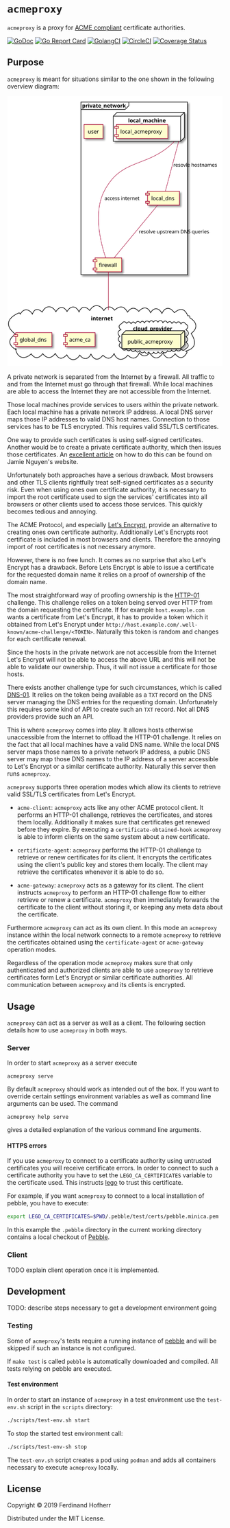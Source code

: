 # `acmeproxy`

`acmeproxy` is a proxy for [ACME
compliant](https://tools.ietf.org/html/rfc8555) certificate authorities.

[![GoDoc](https://godoc.org/github.com/fhofherr/acmeproxy?status.svg)](https://godoc.org/github.com/fhofherr/acmeproxy)
[![Go Report Card](https://goreportcard.com/badge/github.com/fhofherr/acmeproxy)](https://goreportcard.com/report/github.com/fhofherr/acmeproxy)
[![GolangCI](https://golangci.com/badges/github.com/fhofherr/acmeproxy.svg)](https://golangci.com/r/github.com/fhofherr/acmeproxy)
[![CircleCI](https://circleci.com/gh/fhofherr/acmeproxy.svg?style=svg)](https://circleci.com/gh/fhofherr/acmeproxy)
[![Coverage Status](https://coveralls.io/repos/github/fhofherr/acmeproxy/badge.svg)](https://coveralls.io/github/fhofherr/acmeproxy)

## Purpose

`acmeproxy` is meant for situations similar to the one shown in the following
overview diagram:

![Overview](doc/img/overview.svg)

A private network is separated from the Internet by a firewall. All
traffic to and from the Internet must go through that firewall. While
local machines are able to access the Internet they are not accessible
from the Internet.

Those local machines provide services to users within the private
network. Each local machine has a private network IP address. A local
DNS server maps those IP addresses to valid DNS host names. Connection
to those services has to be TLS encrypted. This requires valid SSL/TLS
certificates.

One way to provide such certificates is using self-signed certificates.
Another would be to create a private certificate authority, which then
issues those certificates. An [excellent
article](https://jamielinux.com/docs/openssl-certificate-authority/index.html)
on how to do this can be found on Jamie Nguyen's website.

Unfortunately both approaches have a serious drawback. Most browsers and
other TLS clients rightfully treat self-signed certificates as
a security risk. Even when using ones own certificate authority, it is
necessary to import the root certificate used to sign the services'
certificates into all browsers or other clients used to access those
services. This quickly becomes tedious and annoying.

The ACME Protocol, and especially [Let's
Encrypt](https://letsencrypt.org/), provide an alternative to creating
ones own certificate authority. Additionally Let's Encrypts root
certificate is included in most browsers and clients. Therefore the
annoying import of root certificates is not necessary anymore.

However, there is no free lunch. It comes as no surprise that also Let's
Encrypt has a drawback. Before Lets Encrypt is able to issue
a certificate for the requested domain name it relies on a proof of
ownership of the domain name.

The most straightforward way of proofing ownership is the
[HTTP-01](https://letsencrypt.org/docs/challenge-types/) challenge. This
challenge relies on a token being served over HTTP from the domain
requesting the certificate. If for example `host.example.com` wants
a certificate from Let's Encrypt, it has to provide a token which it
obtained from Let's Encrypt under
`http://host.example.com/.well-known/acme-challenge/<TOKEN>`. Naturally
this token is random and changes for each certificate renewal.

Since the hosts in the private network are not accessible from the
Internet Let's Encrypt will not be able to access the above URL and this
will not be able to validate our ownership. Thus, it will not issue
a certificate for those hosts.

There exists another challenge type for such circumstances, which is
called [DNS-01](https://letsencrypt.org/docs/challenge-types/). It
relies on the token being available as a `TXT` record on the DNS server
managing the DNS entries for the requesting domain. Unfortunately this
requires some kind of API to create such an `TXT` record. Not all DNS
providers provide such an API.

This is where `acmeproxy` comes into play. It allows hosts otherwise
unaccessible from the Internet to offload the HTTP-01 challenge. It
relies on the fact that all local machines have a valid DNS name. While
the local DNS server maps those names to a private network IP address,
a public DNS server may map those DNS names to the IP address of
a server accessible to Let's Encrypt or a similar certificate authority.
Naturally this server then runs `acmeproxy`.

`acmeproxy` supports three operation modes which allow its clients to
retrieve valid SSL/TLS certificates from Let's Encrypt.

* `acme-client`: `acmeproxy` acts like any other ACME protocol client.
  It performs an HTTP-01 challenge, retrieves the certificates, and
  stores them locally. Additionally it makes sure that certificates get
  renewed before they expire. By executing
  a `certificate-obtained-hook` `acmeproxy` is able to inform clients
  on the same system about a new certificate.

* `certificate-agent`: `acmeproxy` performs the HTTP-01 challenge to
  retrieve or renew certificates for its client. It encrypts the
  certificates using the client's public key and stores them locally.
  The client may retrieve the certificates whenever it is able to do so.

* `acme-gateway`: `acmeproxy` acts as a gateway for its client. The
  client instructs `acmeproxy` to perform an HTTP-01 challenge flow to
  either retrieve or renew a certificate. `acmeproxy` then immediately
  forwards the certificate to the client without storing it, or keeping
  any meta data about the certificate.

Furthermore `acmeproxy` can act as its own client. In this mode an
`acmeproxy` instance within the local network connects to a remote
`acmeproxy` to retrieve the certificates obtained using the
`certificate-agent` or `acme-gateway` operation modes.

Regardless of the operation mode `acmeproxy` makes sure that only
authenticated and authorized clients are able to use `acmeproxy` to
retrieve certificates form Let's Encrypt or similar certificate
authorities. All communication between `acmeproxy` and its clients is
encrypted.

## Usage

`acmeproxy` can act as a server as well as a client. The following
section details how to use `acmeproxy` in both ways.

### Server

In order to start `acmeproxy` as a server execute

    acmeproxy serve

By default `acmeproxy` should work as intended out of the box. If you
want to override certain settings environment variables as well as
command line arguments can be used. The command

    acmeproxy help serve

gives a detailed explanation of the various command line arguments.

#### HTTPS errors

If you use `acmeproxy` to connect to a certificate authority
using untrusted certificates you will receive certificate errors. In
order to connect to such a certificate authority you have to set the
`LEGO_CA_CERTIFICATES` variable to the certificate used. This instructs
[lego](https://godoc.org/github.com/go-acme/lego) to trust this
certificate.

For example, if you want `acmeproxy` to connect to a local installation
of pebble, you have to execute:

```sh
export LEGO_CA_CERTIFICATES=$PWD/.pebble/test/certs/pebble.minica.pem
```

In this example the `.pebble` directory in the current working directory
contains a local checkout of [Pebble](https://github.com/letsencrypt/pebble).

### Client

TODO explain client operation once it is implemented.

## Development

TODO: describe steps necessary to get a development environment going

### Testing

Some of `acmeproxy`'s tests require a running instance of
[pebble](https://github.com/letsencrypt/pebble) and will be skipped if
such an instance is not configured.

If `make test` is called `pebble` is automatically downloaded and
compiled. All tests relying on pebble are executed.

#### Test environment

In order to start an instance of `acmeproxy` in a test environment use
the `test-env.sh` script in the `scripts` directory:

```bash
./scripts/test-env.sh start
```

To stop the started test environment call:

```bash
./scripts/test-env-sh stop

```

The `test-env.sh` script creates a pod using `podman` and adds all
containers necessary to execute `acmeproxy` locally.

## License

Copyright © 2019 Ferdinand Hofherr

Distributed under the MIT License.
